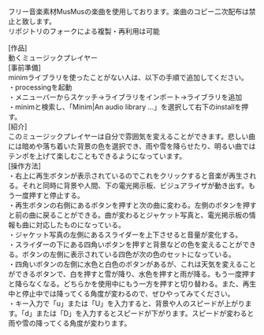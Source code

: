 フリー音楽素材MusMusの楽曲を使用しております。楽曲のコピー二次配布は禁止と致します。<br>
リポジトリのフォークによる複製・再利用は可能<br>

[作品]<br>
動くミュージックプレイヤー<br>
[事前準備]<br>
minimライブラリを使ったことがない人は、以下の手順で追加してください。<br>
・processingを起動<br>
・メニューバーからスケッチ→ライブラリをインポート→ライブラリを追加<br>
・minimと検索し、「Minim|An audio library ...」を選択して右下のinstallを押す。<br>
[紹介]<br>
このミュージックプレイヤーは自分で雰囲気を変えることができます。悲しい曲には暗めや落ち着いた背景の色を選択でき、雨や雪を降らせたり、明るい曲ではテンポを上げて楽しむこともできるようになっています。<br>
[操作方法]<br>
・右上に再生ボタンが表示されているのでこれをクリックすると音楽が再生される。それと同時に背景や人間、下の電光掲示板、ビジュアライザが動き出す。もう一度押すと停止する。<br>
・再生ボタンの右側にあるボタンを押すと次の曲に変わる。左側のボタンを押すと前の曲に戻ることができる。曲が変わるとジャケット写真と、電光掲示板の情報も曲に対応したものになっている。<br>
・ジャケット写真の左側にあるスライダーを上下させると音量が変化する。<br>
・スライダーの下にある四角いボタンを押すと背景などの色を変えることができる。ボタンの左側に表示されている四色が次の色のセットになっている。<br>
・四角いボタンの左側に水色と白色のボタンがあるが、これは天気を変えることができるボタンで、白を押すと雪が降り、水色を押すと雨が降る。もう一度押すと降らなくなる。どちらかを使用中にもう一方を押すと切り替わる。また、再生中と停止中では降ってくる角度が変わるので、ぜひやってみてください。<br>
・キー入力で「u」または「U」を入力すると、背景や人のスピードが上がります。「d」または「D」を入力するとスピードが下がります。スピードが変わると雨や雪の降ってくる角度が変わります。<br>
